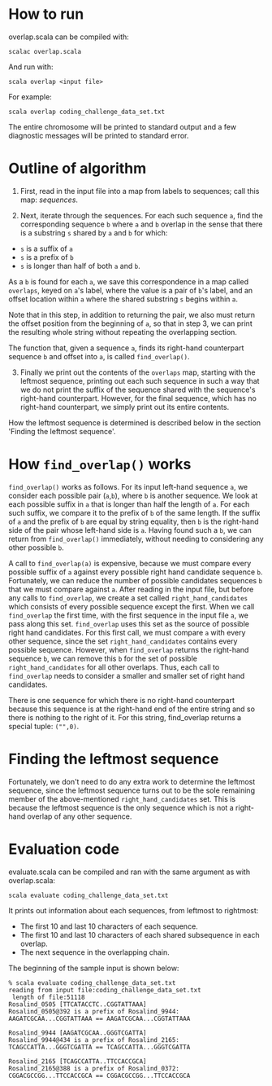 # How to run

overlap.scala can be compiled with:

    scalac overlap.scala

And run with:

    scala overlap <input file>

For example:

    scala overlap coding_challenge_data_set.txt

The entire chromosome will be printed to standard output and a few
diagnostic messages will be printed to standard error.

# Outline of algorithm

1. First, read in the input file into a map from
labels to sequences; call this map: _sequences_.

2. Next, iterate through the sequences. For each such sequence `a`,
find the corresponding sequence `b` where `a` and `b` overlap in the
sense that there is a substring `s` shared by `a` and `b` for which:

- `s` is a suffix of `a`
- `s` is a prefix of `b`
- `s` is longer than half of both `a` and `b`.

As a `b` is found for each `a`, we save this correspondence in a map
called `overlaps`, keyed on `a`'s label, where the value is a pair of
`b`'s label, and an offset location within `a` where the shared
substring `s` begins within `a`.

Note that in this step, in addition to returning the pair, we also
must return the offset position from the beginning of `a`, so
that in step 3, we can print the resulting whole string without
repeating the overlapping section.

The function that, given a sequence `a`, finds its right-hand
counterpart sequence `b` and offset into `a`, is called
`find_overlap()`.

3. Finally we print out the contents of the `overlaps` map, starting
with the leftmost sequence, printing out each such sequence in such a
way that we do not print the suffix of the sequence shared with the
sequence's right-hand counterpart. However, for the final sequence,
which has no right-hand counterpart, we simply print out its entire
contents.

How the leftmost sequence is determined is described below in the
section 'Finding the leftmost sequence'.

# How `find_overlap()` works

`find_overlap()` works as follows. For its input left-hand sequence `a`,
we consider each possible pair (`a`,`b`), where `b` is another
sequence. We look at each possible suffix in `a` that is longer than
half the length of `a`. For each such suffix, we compare it to the
prefix of `b` of the same length. If the suffix of `a` and the prefix
of `b` are equal by string equality, then `b` is the right-hand side
of the pair whose left-hand side is `a`. Having found such a `b`, we
can return from `find_overlap()` immediately, without needing to
considering any other possible `b`.

A call to `find_overlap(a)` is expensive, because we must compare
every possible suffix of `a` against every possible right hand
candidate sequence `b`. Fortunately, we can reduce the number of
possible candidates sequences `b` that we must compare against
`a`. After reading in the input file, but before any calls to
`find_overlap`, we create a set called `right_hand_candidates` which
consists of every possible sequence except the first. When we call
`find_overlap` the first time, with the first sequence in the input
file `a`, we pass along this set. `find_overlap` uses this set as the
source of possible right hand candidates. For this first call, we must
compare `a` with every other sequence, since the set
`right_hand_candidates` contains every possible sequence. However,
when `find_overlap` returns the right-hand sequence `b`, we can remove
this `b` for the set of possible `right_hand_candidates` for all other
overlaps. Thus, each call to `find_overlap` needs to consider a
smaller and smaller set of right hand candidates.

There is one sequence for which there is no right-hand counterpart
because this sequence is at the right-hand end of the entire string
and so there is nothing to the right of it. For this string,
find_overlap returns a special tuple: `("",0)`.

# Finding the leftmost sequence

Fortunately, we don't need to do any extra work to determine the
leftmost sequence, since the leftmost sequence turns out to be the
sole remaining member of the above-mentioned `right_hand_candidates`
set. This is because the leftmost sequence is the only sequence which
is not a right-hand overlap of any other sequence.

# Evaluation code

evaluate.scala can be compiled and ran with the same argument as with overlap.scala:

    scala evaluate coding_challenge_data_set.txt

It prints out information about each sequences, from leftmost to
rightmost:

- The first 10 and last 10 characters of each sequence.
- The first 10 and last 10 characters of each shared subsequence in each overlap.
- The next sequence in the overlapping chain.

The beginning of the sample input is shown below:

```
% scala evaluate coding_challenge_data_set.txt
reading from input file:coding_challenge_data_set.txt
 length of file:51118
Rosalind_0505 [TTCATACCTC..CGGTATTAAA]
Rosalind_0505@392 is a prefix of Rosalind_9944: AAGATCGCAA...CGGTATTAAA == AAGATCGCAA...CGGTATTAAA

Rosalind_9944 [AAGATCGCAA..GGGTCGATTA]
Rosalind_9944@434 is a prefix of Rosalind_2165: TCAGCCATTA...GGGTCGATTA == TCAGCCATTA...GGGTCGATTA

Rosalind_2165 [TCAGCCATTA..TTCCACCGCA]
Rosalind_2165@388 is a prefix of Rosalind_0372: CGGACGCCGG...TTCCACCGCA == CGGACGCCGG...TTCCACCGCA
```


